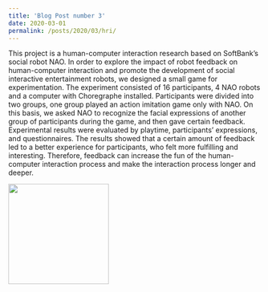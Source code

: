 ```yaml
---
title: 'Blog Post number 3'
date: 2020-03-01
permalink: /posts/2020/03/hri/
---
```


This project is a human-computer interaction research based on SoftBank’s social robot NAO. In order to explore the impact of robot feedback on human-computer interaction and promote the development of social interactive entertainment robots, we designed a small game for experimentation. The experiment consisted of 16 participants, 4 NAO robots and a computer with Choregraphe installed. Participants were divided into two groups, one group played an action imitation game only with NAO. On this basis, we asked NAO to recognize the facial expressions of another group of participants during the game, and then gave certain feedback. Experimental results were evaluated by playtime, participants’ expressions, and questionnaires. The results showed that a certain amount of feedback led to a better experience for participants, who felt more fulfilling and interesting. Therefore, feedback can increase the fun of the human-computer interaction process and make the interaction process longer and deeper.
<div style="display: flex; align-items: center;">
  <img src='/images/hrl.png' style="height: 200px;">
</div>
